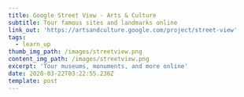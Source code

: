 ```yaml
---
title: Google Street View - Arts & Culture
subtitle: Tour famous sites and landmarks online
link_out: 'https://artsandculture.google.com/project/street-view'
tags:
  - learn_up
thumb_img_path: /images/streetview.png
content_img_path: /images/streetview.png
excerpt: 'Tour museums, monuments, and more online'
date: 2020-03-22T03:22:55.236Z
template: post
---
```

